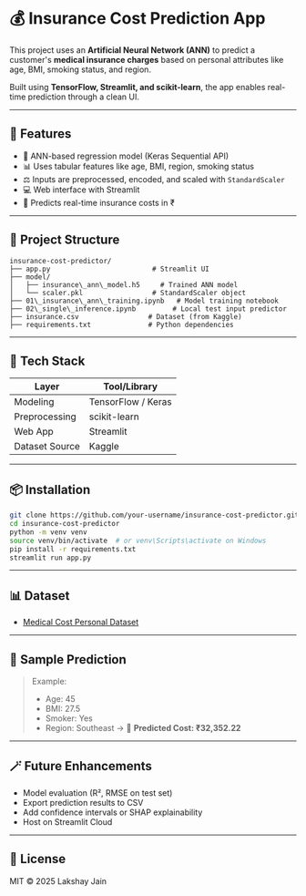 # 💰 Insurance Cost Prediction App

This project uses an **Artificial Neural Network (ANN)** to predict a customer's **medical insurance charges** based on personal attributes like age, BMI, smoking status, and region.

Built using **TensorFlow, Streamlit, and scikit-learn**, the app enables real-time prediction through a clean UI.

---

## 🚀 Features

- 🧠 ANN-based regression model (Keras Sequential API)
- 📊 Uses tabular features like age, BMI, region, smoking status
- ⚖️ Inputs are preprocessed, encoded, and scaled with `StandardScaler`
- 💻 Web interface with Streamlit
- 💸 Predicts real-time insurance costs in ₹

---

## 📁 Project Structure

```
insurance-cost-predictor/
├── app.py                         # Streamlit UI
├── model/
│   ├── insurance\_ann\_model.h5     # Trained ANN model
│   └── scaler.pkl                 # StandardScaler object
├── 01\_insurance\_ann\_training.ipynb   # Model training notebook
├── 02\_single\_inference.ipynb         # Local test input predictor
├── insurance.csv                 # Dataset (from Kaggle)
├── requirements.txt              # Python dependencies
````

---

## 🧠 Tech Stack

| Layer          | Tool/Library              |
|----------------|---------------------------|
| Modeling       | TensorFlow / Keras        |
| Preprocessing  | scikit-learn              |
| Web App        | Streamlit                 |
| Dataset Source | Kaggle                    |

---

## 📦 Installation

```bash
git clone https://github.com/your-username/insurance-cost-predictor.git
cd insurance-cost-predictor
python -m venv venv
source venv/bin/activate  # or venv\Scripts\activate on Windows
pip install -r requirements.txt
streamlit run app.py
````

---

## 📊 Dataset

* [Medical Cost Personal Dataset](https://www.kaggle.com/datasets/mirichoi0218/insurance)

---

## 📌 Sample Prediction

> Example:
>
> * Age: 45
> * BMI: 27.5
> * Smoker: Yes
> * Region: Southeast
>   → 🧠 **Predicted Cost: ₹32,352.22**

---

## 🪄 Future Enhancements

* Model evaluation (R², RMSE on test set)
* Export prediction results to CSV
* Add confidence intervals or SHAP explainability
* Host on Streamlit Cloud

---

## 📜 License

MIT © 2025 Lakshay Jain
